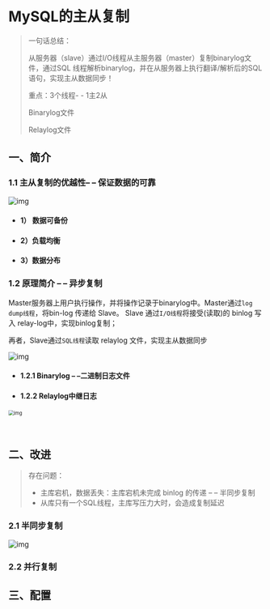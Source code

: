 

# MySQL的主从复制

>一句话总结：
>
>从服务器（slave）通过I/O线程从主服务器（master）复制binarylog文件，通过SQL 线程解析binarylog，并在从服务器上执行翻译/解析后的SQL语句，实现主从数据同步！
>
>重点：3个线程- - 1主2从
>
>Binarylog文件
>
>Relaylog文件

## 一、简介

### 1.1 主从复制的优越性– – 保证数据的可靠

![img](H:\笔记\Note_Code\images\820365-20160821160605026-595389100.png)

- #### 1） 数据可备份

- #### 2）负载均衡

- #### 3）数据分布

### 1.2 原理简介 – – 异步复制

Master服务器上用户执行操作，并将操作记录于binarylog中。Master通过`log dump线程`，将bin-log 传递给 Slave。       Slave 通过``I/O线程``将接受(读取)的 binlog 写入 relay-log中，实现binlog复制；

再者，Slave通过``SQL线程``读取 relaylog 文件，实现主从数据同步

![img](H:\笔记\Note_Code\images\MySQL主从.png)

- #### 1.2.1 Binarylog – –二进制日志文件

- #### 1.2.2 Relaylog中继日志

<img src="https://images2015.cnblogs.com/blog/820365/201608/820365-20160821160632292-210490874.png" alt="img" style="zoom:67%;" />

​	

## 二、改进

>存在问题：
>
>- 主库宕机，数据丢失：主库宕机未完成 binlog 的传递 – – 半同步复制
>- 从库只有一个SQL线程，主库写压力大时，会造成复制延迟
>
>

### 2.1 半同步复制

![img](H:\笔记\Note_Code\images\820365-20160821160639917-571481540.png)

### 2.2 并行复制



## 三、配置

